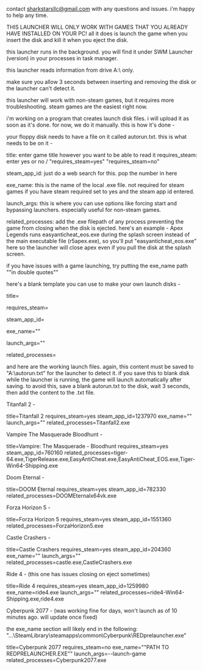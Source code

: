 contact sharkstarsllc@gmail.com with any questions and issues. i'm happy to help any time.

THIS LAUNCHER WILL ONLY WORK WITH GAMES THAT YOU ALREADY HAVE INSTALLED ON YOUR PC! all it does is launch the game when you insert the disk and kill it when you eject the disk.

this launcher runs in the background. you will find it under SWM Launcher (version) in your processes in task manager. 

this launcher reads information from drive A:\ only.

make sure you allow 3 seconds between inserting and removing the disk or the launcher can't detect it.

this launcher will work with non-steam games, but it requires more troubleshooting. steam games are the easiest right now.

i'm working on a program that creates launch disk files. i will upload it as soon as it's done. for now, we do it manually. this is how it's done -

your floppy disk needs to have a file on it called autorun.txt. this is what needs to be on it -

title: enter game title however you want to be able to read it
requires_steam: enter yes or no / "requires_steam=yes" "requires_steam=no"

steam_app_id: just do a web search for this. pop the number in here

exe_name: this is the name of the local .exe file. not required for steam games if you have steam required set to yes and the steam app id entered.

launch_args: this is where you can use options like forcing start and bypassing launchers. especially useful for non-steam games.

related_processes: add the .exe filepath of any process preventing the game from closing when the disk is ejected. here's an example - Apex Legends runs easyanticheat_eos.exe during the splash screen instead of the main executable file (r5apex.exe), so you'll put "easyanticheat_eos.exe" here so the launcher will close apex even if you pull the disk at the splash screen.

if you have issues with a game launching, try putting the exe_name path ""in double quotes""

here's a blank template you can use to make your own launch disks -

title=

requires_steam=

steam_app_id=

exe_name=""

launch_args=""

related_processes=


and here are the working launch files. again, this content must be saved to "A:\autorun.txt" for the launcher to detect it. if you save this to blank disk while the launcher is running, the game will launch automatically after saving. to avoid this, save a blank autorun.txt to the disk, wait 3 seconds, then add the content to the .txt file.

Titanfall 2 -

title=Titanfall 2
requires_steam=yes
steam_app_id=1237970
exe_name=""
launch_args=""
related_processes=Titanfall2.exe



Vampire The Masquerade Bloodhunt -

title=Vampire: The Masquerade - Bloodhunt
requires_steam=yes
steam_app_id=760160
related_processes=tiger-64.exe,TigerRelease.exe,EasyAntiCheat.exe,EasyAntiCheat_EOS.exe,Tiger-Win64-Shipping.exe



Doom Eternal - 

title=DOOM Eternal
requires_steam=yes
steam_app_id=782330
related_processes=DOOMEternalx64vk.exe



Forza Horizon 5 -

title=Forza Horizon 5
requires_steam=yes
steam_app_id=1551360
related_processes=ForzaHorizon5.exe



Castle Crashers - 

title=Castle Crashers
requires_steam=yes
steam_app_id=204360
exe_name=""
launch_args=""
related_processes=castle.exe,CastleCrashers.exe




Ride 4 - (this one has issues closing on eject sometimes)

title=Ride 4
requires_steam=yes
steam_app_id=1259980
exe_name=ride4.exe
launch_args=""
related_processes=ride4-Win64-Shipping.exe,ride4.exe




Cyberpunk 2077 - (was working fine for days, won't launch as of 10 minutes ago. will update once fixed)

the exe_name section will likely end in the following:
					"...\SteamLibrary\steamapps\common\Cyberpunk\REDprelauncher.exe"

title=Cyberpunk 2077
requires_steam=no
exe_name=""PATH TO REDPRELAUNCHER.EXE""
launch_args=--launch-game
related_processes=Cyberpunk2077.exe


